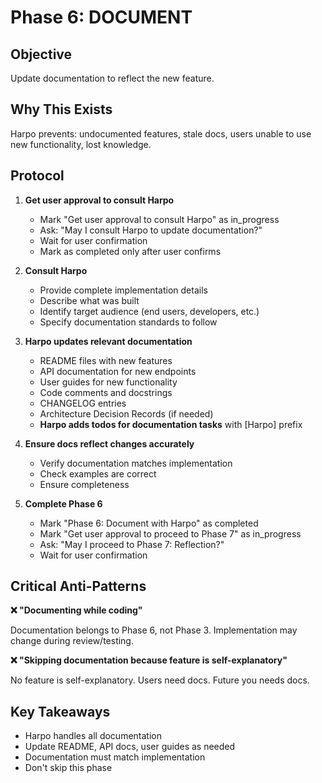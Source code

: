 # Phase 6: DOCUMENT

## Objective

Update documentation to reflect the new feature.

## Why This Exists

Harpo prevents: undocumented features, stale docs, users unable to use new functionality, lost knowledge.

## Protocol

1. **Get user approval to consult Harpo**
   - Mark "Get user approval to consult Harpo" as in_progress
   - Ask: "May I consult Harpo to update documentation?"
   - Wait for user confirmation
   - Mark as completed only after user confirms

2. **Consult Harpo**
   - Provide complete implementation details
   - Describe what was built
   - Identify target audience (end users, developers, etc.)
   - Specify documentation standards to follow

3. **Harpo updates relevant documentation**
   - README files with new features
   - API documentation for new endpoints
   - User guides for new functionality
   - Code comments and docstrings
   - CHANGELOG entries
   - Architecture Decision Records (if needed)
   - **Harpo adds todos for documentation tasks** with [Harpo] prefix

4. **Ensure docs reflect changes accurately**
   - Verify documentation matches implementation
   - Check examples are correct
   - Ensure completeness

5. **Complete Phase 6**
   - Mark "Phase 6: Document with Harpo" as completed
   - Mark "Get user approval to proceed to Phase 7" as in_progress
   - Ask: "May I proceed to Phase 7: Reflection?"
   - Wait for user confirmation

## Critical Anti-Patterns

**❌ "Documenting while coding"**

Documentation belongs to Phase 6, not Phase 3. Implementation may change during review/testing.

**❌ "Skipping documentation because feature is self-explanatory"**

No feature is self-explanatory. Users need docs. Future you needs docs.

## Key Takeaways

- Harpo handles all documentation
- Update README, API docs, user guides as needed
- Documentation must match implementation
- Don't skip this phase
